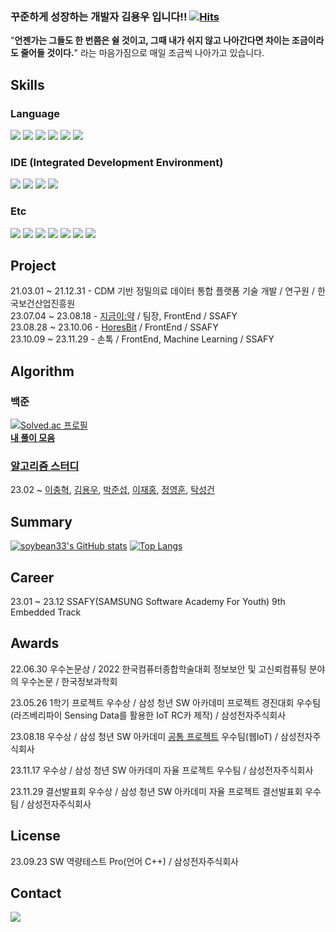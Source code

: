 ### 꾸준하게 성장하는 개발자 김용우 입니다!! [![Hits](https://hits.seeyoufarm.com/api/count/incr/badge.svg?url=https%3A%2F%2Fgithub.com%2Fsoybean33&count_bg=%2379C83D&title_bg=%23555555&icon=github.svg&icon_color=%23E7E7E7&title=GitHub&edge_flat=false)](https://github.com/soybean33)  

"**언젠가는 그들도 한 번쯤은 쉴 것이고, 그때 내가 쉬지 않고 나아간다면 차이는 조금이라도 줄어들 것이다.**" 라는 마음가짐으로 매일 조금씩 나아가고 있습니다.

## Skills
### Language
<a href = "https://github.com/soybean33"> <img src="https://img.shields.io/badge/C++-00599C.svg?style=flat-square&logo=c%2B%2B&logoColor=white"/></a>
<a href = "https://github.com/soybean33"> <img src="https://img.shields.io/badge/Python-3776AB.svg?style=flat-square&logo=Python&logoColor=white"/></a>
<a href = "https://github.com/soybean33"> <img src="https://img.shields.io/badge/Go-00ADD8.svg?style=flat-square&logo=Go&logoColor=white"/></a>
<a href = "https://github.com/soybean33"> <img src="https://img.shields.io/badge/Kotlin-7F52FF.svg?style=flat-square&logo=Kotlin&logoColor=white"/></a>
<a href = "https://github.com/soybean33"> <img src="https://img.shields.io/badge/C-A8B9CC.svg?style=flat-square&logo=C&logoColor=white"/></a>
<a href = "https://github.com/soybean33"> <img src="https://img.shields.io/badge/Java-437291.svg?style=flat-square&logo=OpenJDK&logoColor=white"/></a>

### IDE (Integrated Development Environment)
<a href = "https://github.com/soybean33"> <img src="https://img.shields.io/badge/Visual Studio-5C2D91.svg?style=flat-square&logo=Visual Studio&logoColor=white"/></a>
<a href = "https://github.com/soybean33"> <img src="https://img.shields.io/badge/Visual Studio Code-007ACC.svg?style=flat-square&logo=Visual Studio Code&logoColor=white"/></a>
<a href = "https://github.com/soybean33"> <img src="https://img.shields.io/badge/Android Studio-3DDC84.svg?style=flat-square&logo=Android Studio&logoColor=white"/></a>
<a href = "https://github.com/soybean33"> <img src="https://img.shields.io/badge/PyCharm-000000.svg?style=flat-square&logo=PyCharm&logoColor=white"/></a>

### Etc
<a href = "https://github.com/soybean33"> <img src="https://img.shields.io/badge/MariaDB-003545.svg?style=flat-square&logo=mariadb&logoColor=white"/></a>
<a href = "https://github.com/soybean33"> <img src="https://img.shields.io/badge/MySQL-4479A1.svg?style=flat-square&logo=mysql&logoColor=white"/></a>
<a href = "https://github.com/soybean33"> <img src="https://img.shields.io/badge/Linux-FCC624.svg?style=flat-square&logo=Linux&logoColor=white"/></a>
<a href = "https://github.com/soybean33"> <img src="https://img.shields.io/badge/Ubuntu-E95420.svg?style=flat-square&logo=Ubuntu&logoColor=white"/></a>
<a href = "https://github.com/soybean33"> <img src="https://img.shields.io/badge/Git-F05032.svg?style=flat-square&logo=Git&logoColor=white"/></a>
<a href = "https://github.com/soybean33"> <img src="https://img.shields.io/badge/Jira-0052CC.svg?style=flat-square&logo=Jira&logoColor=white"/></a>
<a href = "https://github.com/soybean33"> <img src="https://img.shields.io/badge/Figma-F24E1E.svg?style=flat-square&logo=Figma&logoColor=white"/></a>


## Project
21.03.01 ~ 21.12.31 - CDM 기반 정밀의료 데이터 통합 플랫폼 기술 개발 / 연구원 / 한국보건산업진흥원  
23.07.04 ~ 23.08.18 - [지금이:약](https://github.com/soybean33/EYAKPJT) / 팀장, FrontEnd / SSAFY  
23.08.28 ~ 23.10.06 - [HoresBit](https://github.com/soybean33/HORSEBITPJT) / FrontEnd / SSAFY  
23.10.09 ~ 23.11.29 - 손톡 / FrontEnd, Machine Learning / SSAFY  

## Algorithm
### 백준
[![Solved.ac
프로필](http://mazassumnida.wtf/api/v2/generate_badge?boj=soybean33)](https://solved.ac/soybean33)  
**[내 풀이 모음](https://github.com/soybean33/BAEKJOON)**  

### [알고리즘 스터디](https://github.com/soybean33/Algorithm-Study)  
23.02 ~ [이충혁](https://github.com/chyuk98), [김용우](https://github.com/soybean33), [박준섭](https://github.com/zooonsp), [이재홍](https://github.com/h78749891), [정영훈](https://github.com/ChocoBreeze), [탁성건](https://github.com/profornnan)


## Summary
[![soybean33's GitHub stats](https://github-readme-stats.vercel.app/api?username=soybean33)](https://github.com/soybean33/github-readme-stats)
[![Top Langs](https://github-readme-stats.vercel.app/api/top-langs/?username=soybean33&layout=compact)](https://github.com/soybean33/github-readme-stats)

## Career
23.01 ~ 23.12 SSAFY(SAMSUNG Software Academy For Youth) 9th Embedded Track  

## Awards
22.06.30 우수논문상 / 2022 한국컴퓨터종합학술대회 정보보안 및 고신뢰컴퓨팅 분야의 우수논문 / 한국정보과학회  

23.05.26 1학기 프로젝트 우수상 / 삼성 청년 SW 아카데미 프로젝트 경진대회 우수팀(라즈베리파이 Sensing Data를 활용한 IoT RC카 제작) / 삼성전자주식회사  

23.08.18 우수상 / 삼성 청년 SW 아카데미 [공통 프로젝트](https://github.com/soybean33/EYAKPJT) 우수팀(웹IoT) / 삼성전자주식회사  

23.11.17 우수상 / 삼성 청년 SW 아카데미 자율 프로젝트 우수팀 / 삼성전자주식회사  

23.11.29 결선발표회 우수상 / 삼성 청년 SW 아카데미 자율 프로젝트 결선발표회 우수팀 / 삼성전자주식회사  


## License
23.09.23 SW 역량테스트 Pro(언어 C++) / 삼성전자주식회사   

## Contact

<img src="https://img.shields.io/badge/greenlife126@gamil.com-EA4335.svg?style=flat-square&logo=Gmail&logoColor=white"/></a>

<!--
**soybean33/soybean33** is a ✨ _special_ ✨ repository because its `README.md` (this file) appears on your GitHub profile.

Here are some ideas to get you started:

- 🔭 I’m currently working on ...
- 🌱 I’m currently learning ...
- 👯 I’m looking to collaborate on ...
- 🤔 I’m looking for help with ...
- 💬 Ask me about ...
- 📫 How to reach me: ...
- 😄 Pronouns: ...
- ⚡ Fun fact: ...
-->
